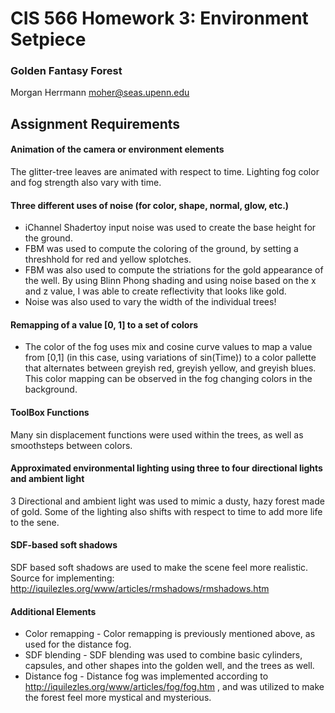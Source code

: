 # CIS 566 Homework 3: Environment Setpiece

### Golden Fantasy Forest
Morgan Herrmann
moher@seas.upenn.edu

## Assignment Requirements
#### Animation of the camera or environment elements
The glitter-tree leaves are animated with respect to time.  Lighting fog color and fog strength also vary with time.
#### Three different uses of noise (for color, shape, normal, glow, etc.)
- iChannel Shadertoy input noise was used to create the base height for the ground.
- FBM was used to compute the coloring of the ground, by setting a threshhold for red and yellow splotches.
- FBM was also used to compute the striations for the gold appearance of the well.  By using Blinn Phong shading and using noise based on the x and z value, I was able to create reflectivity that looks like gold.
- Noise was also used to vary the width of the individual trees!
#### Remapping of a value [0, 1] to a set of colors
- The color of the fog uses mix and cosine curve values to map a value from [0,1] (in this case, using variations of sin(Time)) to a color pallette that alternates between greyish red, greyish yellow, and greyish blues. This color mapping can be observed in the fog changing colors in the background.

#### ToolBox Functions
Many sin displacement functions were used within the trees, as well as smoothsteps between colors.

#### Approximated environmental lighting using three to four directional lights and ambient light
3 Directional and ambient light was used to mimic a dusty, hazy forest made of gold.
Some of the lighting also shifts with respect to time to add more life to the sene.

#### SDF-based soft shadows
SDF based soft shadows are used to make the scene feel more realistic.  
Source for implementing: http://iquilezles.org/www/articles/rmshadows/rmshadows.htm

#### Additional Elements
  - Color remapping - Color remapping is previously mentioned above, as used for the distance fog.
  - SDF blending - SDF blending was used to combine basic cylinders, capsules, and other shapes into the golden well, and the trees as well.
  - Distance fog - Distance fog was implemented according to http://iquilezles.org/www/articles/fog/fog.htm , and was utilized to make the forest feel more mystical and mysterious.






